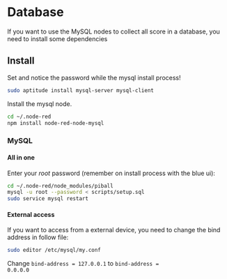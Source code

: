# Database

If you want to use the MySQL nodes to collect all score in a database,
you need to install some dependencies

## Install
Set and notice the password while the mysql install process!
```bash
sudo aptitude install mysql-server mysql-client
```
Install the mysql node.
```bash
cd ~/.node-red
npm install node-red-node-mysql
```

### MySQL
#### All in one
Enter your _root_ password (remember on install process with the blue ui):
```bash
cd ~/.node-red/node_modules/piball
mysql -u root --password < scripts/setup.sql
sudo service mysql restart
```

#### External access
If you want to access from a external device, you need to change the bind address in follow file:
```bash
sudo editor /etc/mysql/my.conf
```
Change <code>bind-address = 127.0.0.1</code> to <code>bind-address = 0.0.0.0</code>
